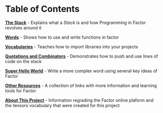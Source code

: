 # Table of Contents


[**The Stack**](the-stack.md) - Explains what a *Stack* is and how Programming in Factor revolves around it

[**Words**](words.md) - Shows how to use and write functions in factor

[**Vocabularies**](vocabularies.md) - Teaches how to import libraries into your projects

[**Quotations and Combinators**](quotations_combinators.md) - Demonstrates how to push and use lines of code on the stack

[**Super Hello World**](Super_Hello_World.md) - Write a more complex word using several key ideas of Factor

[**Other Resources**](Resources.md) - A collection of links with more information and learning tools for Factor

[**About This Project**](about/README.md) - Information regrading the Factor online plaform and the tensors vocabulary that were created for this project
